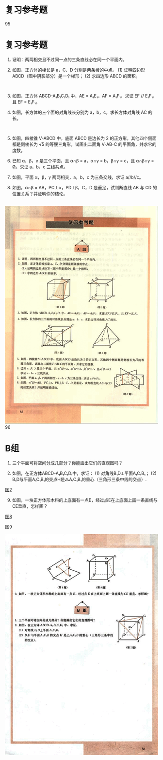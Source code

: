 # 复习参考题

95

# 复习参考题

1. 证明：两两相交且不过同一点的三条直线必在同一个平面内。

2. 如图，正方体的棱长是 a，C、D 分别是两条棱的中点。
    (1) 证明四边形 ABCD（图中阴影部分）是一个梯形；
    (2) 求四边形 ABCD 的面积。

![image](images/2.png)
![image](images/3.png)

3. 如图，正方体 ABCD-A₁B₁C₁D₁ 中，AE = A₁E₁，AF = A₁F₁，求证 EF // E₁F₁，且 EF = E₁F₁。

4. 如图，长方体的三个面的对角线长分别为 a，b，c，求长方体对角线 AC 的长。

![image](images/4.png)
![image](images/5.png)

5. 如图，四棱锥 V-ABCD 中，底面 ABCD 是边长为 2 的正方形，其他四个侧面都是侧棱长为 √5 的等腰三角形，试画出二面角 V-AB-C 的平面角，并求它的度数。

6. 已知 α，β，γ 是三个平面，且 α∩β = a，α∩γ = b，β∩γ = c，且 α∩β∩γ = Ø。求证 a，b，c 三线共点。

7. 如图，平面 α，β，γ 两两相交，a，b，c 为三条交线，求证 a//b//c。

8. 如图，α∩β = AB，PC⊥α，PD⊥β，C，D 是垂足，试判断直线 AB 与 CD 的位置关系？并证明你的结论。

![image](images/7.png)
![95](../../book/人教版高中数学A版必修2/人教版高中数学A版必修2_95.png)
96

#  B组

1. 三个平面可将空间分成几部分？你能画出它们的直观图吗？

2. 如图，在正方体ABCD-A₁B₁C₁D₁中，求证：
   (1) 对角线B₁D⊥平面A₁C₁B₁；
   (2) B₁D与平面A₁C₁B₁的交点H是△A₁C₁B₁的重心（三角形三条中线的交点）.

[图2](images/图2.png)

9. 如图，一块正方体形木料的上底面有一点E，经过点E在上底面上画一条直线与CE垂直，怎样画？

[图8](images/图8.png)

[图9](images/图9.png)


![96](../../book/人教版高中数学A版必修2/人教版高中数学A版必修2_96.png)
